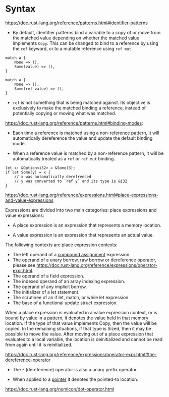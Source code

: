 # Syntax

<https://doc.rust-lang.org/reference/patterns.html#identifier-patterns>

* By default, identifier patterns bind a variable to a copy of or move from the
  matched value depending on whether the matched value implements `Copy`. This
  can be changed to bind to a reference by using the `ref` keyword, or to a
  mutable reference using `ref mut`.

```
match a {
    None => (),
    Some(value) => (),
}

match a {
    None => (),
    Some(ref value) => (),
}
```

* `ref` is not something that is being matched against. Its objective is
  exclusively to make the matched binding a reference, instead of potentially
  copying or moving what was matched.


<https://doc.rust-lang.org/reference/patterns.html#binding-modes>:

* Each time a reference is matched using a non-reference pattern, it will
  automatically dereference the value and update the default binding mode.

* When a reference value is matched by a non-reference pattern, it will be
  automatically treated as a `ref` or `ref mut` binding. 

```
let x: &Option<i32> = &Some(3);
if let Some(y) = x {
    // x was automatically derefrenced
    // y was converted to `ref y` and its type is &i32
}
```

<https://doc.rust-lang.org/reference/expressions.html#place-expressions-and-value-expressions>

Expressions are divided into two main categories: place expressions and value expressions:

* A place expression is an expression that represents a memory location.

* A value expression is an expression that represents an actual value.

The following contexts are place expression contexts:

  - The left operand of a [compound assignment](https://doc.rust-lang.org/reference/expressions/operator-expr.html#compound-assignment-expressions) expression.
  - The operand of a unary borrow, raw borrow or dereference operator, please see <https://doc.rust-lang.org/reference/expressions/operator-expr.html>.
  - The operand of a field expression.
  - The indexed operand of an array indexing expression.
  - The operand of any implicit borrow.
  - The initializer of a let statement.
  - The scrutinee of an if let, match, or while let expression.
  - The base of a functional update struct expression.

When a place expression is evaluated in a value expression context, or is bound
by value in a pattern, it denotes the value held in that memory location. If the
type of that value implements Copy, then the value will be copied. In the
remaining situations, if that type is Sized, then it may be possible to move the
value. After moving out of a place expression that evaluates to a local
variable, the location is deinitialized and cannot be read from again until it
is reinitialized.

<https://doc.rust-lang.org/reference/expressions/operator-expr.html#the-dereference-operator>

* The `*` (dereference) operator is also a unary prefix operator.

* When applied to a [pointer](https://doc.rust-lang.org/reference/types/pointer.html) it denotes the pointed-to location.

<https://doc.rust-lang.org/nomicon/dot-operator.html>

